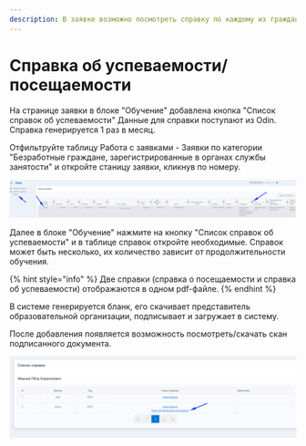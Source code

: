 ```yaml
---
description: В заявке возможно посмотреть справку по каждому из граждан
---
```


# Справка об успеваемости/посещаемости

На странице заявки в блоке "Обучение" добавлена кнопка "Список справок об успеваемости" Данные для справки поступают из Odin. Справка генерируется 1 раз в месяц. &#x20;

Отфильтруйте таблицу Работа с заявками - Заявки по категории "Безработные граждане, зарегистрированные в органах службы занятости" и откройте станицу заявки, кликнув по номеру.&#x20;

![](<../.gitbook/assets/image (6) (1).png>)

Далее в блоке "Обучение" нажмите на кнопку "Список справок об успеваемости" и в таблице справок откройте необходимые. Справок может быть несколько, их количество зависит от продолжительности обучения.&#x20;

{% hint style="info" %}
Две справки (справка о посещаемости и справка об успеваемости) отображаются в одном pdf-файле.
{% endhint %}

В системе генерируется бланк, его скачивает представитель образовательной организации, подписывает и загружает в систему.

После добавления появляется возможность посмотреть/скачать  скан подписанного документа.

![](<../.gitbook/assets/image (10).png>)
